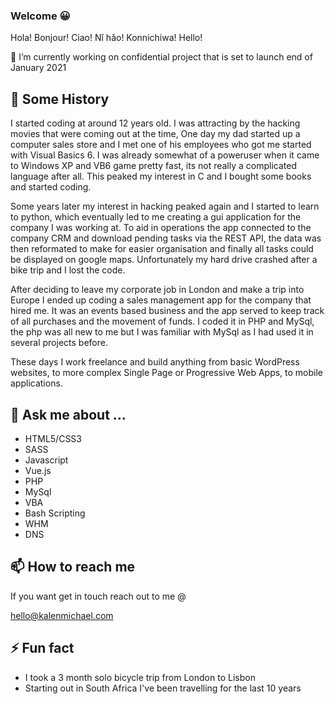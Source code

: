 ### Welcome 😀
Hola! Bonjour! Ciao! Nǐ hǎo! Konnichiwa! Hello!

🔭 I’m currently working on confidential project that is set to launch end of January 2021

## 📜 Some History
I started coding at around 12 years old. I was attracting by the hacking movies that were coming out at the time, One day my dad started up a computer sales store and I met one of his employees who got me started with Visual Basics 6. I was already somewhat of a poweruser when it came to Windows XP and VB6 game pretty fast, its not really a complicated language after all. This peaked my interest in C and I bought some books and started coding.

Some years later my interest in hacking peaked again and I started to learn to python, which eventually led to me creating a gui application for the company I was working at. To aid in operations the app connected to the company CRM and download pending tasks via the REST API, the data was then reformated to make for easier organisation and finally all tasks could be displayed on google maps. Unfortunately my hard drive crashed after a bike trip and I lost the code.

After deciding to leave my corporate job in London and make a trip into Europe I ended up coding a sales management app for the company that hired me. It was an events based business and the app served to keep track of all purchases and the movement of funds. I coded it in PHP and MySql, the php was all new to me but I was familiar with MySql as I had used it in several projects before.

These days I work freelance and build anything from basic WordPress websites, to more complex Single Page or Progressive Web Apps, to mobile applications.

## 💬 Ask me about ...
* HTML5/CSS3
* SASS
* Javascript
* Vue.js
* PHP
* MySql
* VBA
* Bash Scripting
* WHM
* DNS

## 📫 How to reach me
If you want get in touch reach out to me @

[hello@kalenmichael.com](mailto:hello@kalenmichael.com)

## ⚡ Fun fact
* I took a 3 month solo bicycle trip from London to Lisbon
* Starting out in South Africa I've been travelling for the last 10 years

